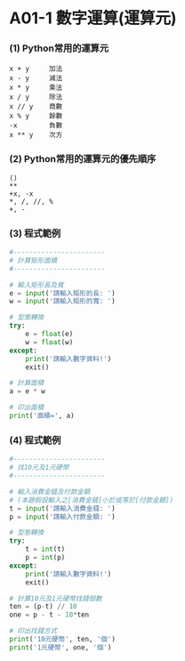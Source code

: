 # A01-1 數字運算(運算元)


### (1) Python常用的運算元
```
x + y	  加法	 	 
x - y	  減法	 	 
x * y	  乘法	 	 
x / y	  除法	 	 
x // y    商數	 
x % y	  餘數	 
-x        負數	 	 
x ** y    次方	 
```

### (2) Python常用的運算元的優先順序
```
()
**
+x, -x
*, /, //, %
+, -
```

### (3) 程式範例
``` python
#-----------------------
# 計算矩形面積
#-----------------------

# 輸入矩形長及寬
e = input('請輸入矩形的長: ')
w = input('請輸入矩形的寬: ')

# 型態轉換
try:
    e = float(e)
    w = float(w)
except:
    print('請輸入數字資料!')
    exit()

# 計算面積
a = e * w

# 印出面積
print('面積=', a)
```

### (4) 程式範例
``` python
#-----------------------
# 找10元及1元硬幣
#-----------------------

# 輸入消費金錢及付款金額
# (本題假設輸入之[消費金錢]小於或等於[付款金額])
t = input('請輸入消費金錢: ')
p = input('請輸入付款金額: ')

# 型態轉換
try:
    t = int(t)
    p = int(p)
except:
    print('請輸入數字資料!')
    exit()

# 計算10元及1元硬幣找錢個數
ten = (p-t) // 10
one = p - t - 10*ten

# 印出找錢方式
print('10元硬幣', ten, '個')
print('1元硬幣', one, '個')
```
